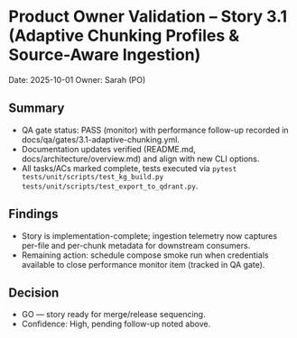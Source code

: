 # Product Owner Validation – Story 3.1 (Adaptive Chunking Profiles & Source-Aware Ingestion)

Date: 2025-10-01
Owner: Sarah (PO)

## Summary
- QA gate status: PASS (monitor) with performance follow-up recorded in docs/qa/gates/3.1-adaptive-chunking.yml.
- Documentation updates verified (README.md, docs/architecture/overview.md) and align with new CLI options.
- All tasks/ACs marked complete, tests executed via `pytest tests/unit/scripts/test_kg_build.py tests/unit/scripts/test_export_to_qdrant.py`.

## Findings
- Story is implementation-complete; ingestion telemetry now captures per-file and per-chunk metadata for downstream consumers.
- Remaining action: schedule compose smoke run when credentials available to close performance monitor item (tracked in QA gate).

## Decision
- GO — story ready for merge/release sequencing.
- Confidence: High, pending follow-up noted above.
